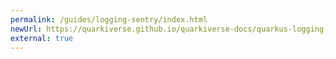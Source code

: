 ```yaml
---
permalink: /guides/logging-sentry/index.html
newUrl: https://quarkiverse.github.io/quarkiverse-docs/quarkus-logging-sentry/dev/index.html
external: true
---
```


